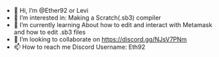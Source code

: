 - 👋 Hi, I’m @Ether92 or Levi
- 👀 I’m interested in: Making a Scratch(.sb3) compiler
- 🌱 I’m currently learning About how to edit and interact with Metamask and how to edit .sb3 files
- 💞️ I’m looking to collaborate on https://discord.gg/NJsV7PNm
- 📫 How to reach me Discord Username: Eth92

<!---
Ether92/Ether92 is a ✨ special ✨ repository because its `README.md` (this file) appears on your GitHub profile.
You can click the Preview link to take a look at your changes.
--->
